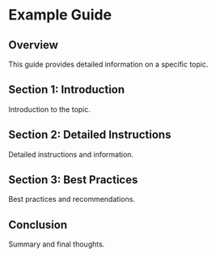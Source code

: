 # Example Guide

## Overview
This guide provides detailed information on a specific topic.

## Section 1: Introduction
Introduction to the topic.

## Section 2: Detailed Instructions
Detailed instructions and information.

## Section 3: Best Practices
Best practices and recommendations.

## Conclusion
Summary and final thoughts.
